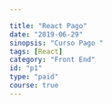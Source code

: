 ```yaml
---

title: "React Pago"
date: "2019-06-29"
sinopsis: "Curso Pago "
tags: [React]
category: "Front End"
id: "p1"
type: "paid"
course: true
---
```

